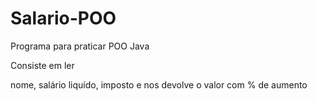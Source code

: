 # Salario-POO
Programa para praticar POO Java
<p>Consiste em ler</p>
<p> nome, salário liquído, imposto e nos devolve o valor com % de aumento</p>
